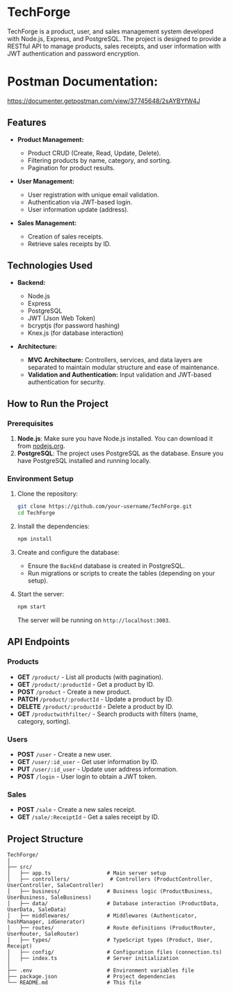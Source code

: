 # TechForge

TechForge is a product, user, and sales management system developed with Node.js, Express, and PostgreSQL. The project is designed to provide a RESTful API to manage products, sales receipts, and user information with JWT authentication and password encryption.

# Postman Documentation: 
https://documenter.getpostman.com/view/37745648/2sAYBYfW4J

## Features

- **Product Management:**
  - Product CRUD (Create, Read, Update, Delete).
  - Filtering products by name, category, and sorting.
  - Pagination for product results.

- **User Management:**
  - User registration with unique email validation.
  - Authentication via JWT-based login.
  - User information update (address).

- **Sales Management:**
  - Creation of sales receipts.
  - Retrieve sales receipts by ID.

## Technologies Used

- **Backend:** 
  - Node.js
  - Express
  - PostgreSQL
  - JWT (Json Web Token)
  - bcryptjs (for password hashing)
  - Knex.js (for database interaction)

- **Architecture:**
  - **MVC Architecture:** Controllers, services, and data layers are separated to maintain modular structure and ease of maintenance.
  - **Validation and Authentication:** Input validation and JWT-based authentication for security.

## How to Run the Project

### Prerequisites

1. **Node.js**: Make sure you have Node.js installed. You can download it from [nodejs.org](https://nodejs.org/).
2. **PostgreSQL**: The project uses PostgreSQL as the database. Ensure you have PostgreSQL installed and running locally.

### Environment Setup

1. Clone the repository:

    ```bash
    git clone https://github.com/your-username/TechForge.git
    cd TechForge
    ```

2. Install the dependencies:

    ```bash
    npm install
    ```

3. Create and configure the database:

    - Ensure the `BackEnd` database is created in PostgreSQL.
    - Run migrations or scripts to create the tables (depending on your setup).

4. Start the server:

    ```bash
    npm start
    ```

    The server will be running on `http://localhost:3003`.

## API Endpoints

### Products

- **GET** `/product/` - List all products (with pagination).
- **GET** `/product/:productId` - Get a product by ID.
- **POST** `/product` - Create a new product.
- **PATCH** `/product/:productId` - Update a product by ID.
- **DELETE** `/product/:productId` - Delete a product by ID.
- **GET** `/productwithfilter/` - Search products with filters (name, category, sorting).

### Users

- **POST** `/user` - Create a new user.
- **GET** `/user/:id_user` - Get user information by ID.
- **PUT** `/user/:id_user` - Update user address information.
- **POST** `/login` - User login to obtain a JWT token.

### Sales

- **POST** `/sale` - Create a new sales receipt.
- **GET** `/sale/:ReceiptId` - Get a sales receipt by ID.

## Project Structure

```plaintext
TechForge/
│
├── src/
│   ├── app.ts                  # Main server setup
│   ├── controllers/             # Controllers (ProductController, UserController, SaleController)
│   ├── business/               # Business logic (ProductBusiness, UserBusiness, SaleBusiness)
│   ├── data/                   # Database interaction (ProductData, UserData, SaleData)
│   ├── middlewares/            # Middlewares (Authenticator, hashManager, idGenerator)
│   ├── routes/                 # Route definitions (ProductRouter, UserRouter, SaleRouter)
│   ├── types/                  # TypeScript types (Product, User, Receipt)
│   ├── config/                 # Configuration files (connection.ts)
│   ├── index.ts                # Server initialization
│
├── .env                        # Environment variables file
├── package.json                # Project dependencies
└── README.md                   # This file



